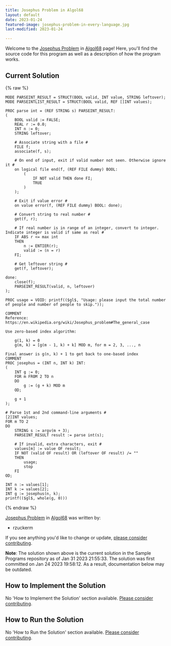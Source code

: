 ```yaml
---
title: Josephus Problem in Algol68
layout: default
date: 2023-01-24
featured-image: josephus-problem-in-every-language.jpg
last-modified: 2023-01-24

---
```


Welcome to the [Josephus Problem](https://rzuckerm.github.io/sample-programs-website-copy/projects/josephus-problem) in [Algol68](https://rzuckerm.github.io/sample-programs-website-copy/languages/algol68) page! Here, you'll find the source code for this program as well as a description of how the program works.

## Current Solution

{% raw %}

```algol68
MODE PARSEINT_RESULT = STRUCT(BOOL valid, INT value, STRING leftover);
MODE PARSEINTLIST_RESULT = STRUCT(BOOL valid, REF []INT values);

PROC parse int = (REF STRING s) PARSEINT_RESULT:
(
    BOOL valid := FALSE;
    REAL r := 0.0;
    INT n := 0;
    STRING leftover;

    # Associate string with a file #
    FILE f;
    associate(f, s);

    # On end of input, exit if valid number not seen. Otherwise ignore it #
    on logical file end(f, (REF FILE dummy) BOOL:
        (
            IF NOT valid THEN done FI;
            TRUE
        )
    );

    # Exit if value error #
    on value error(f, (REF FILE dummy) BOOL: done);

    # Convert string to real number #
    get(f, r);

    # If real number is in range of an integer, convert to integer. Indicate integer is valid if same as real #
    IF ABS r <= max int
    THEN
        n := ENTIER(r);
        valid := (n = r)
    FI;

    # Get leftover string #
    get(f, leftover);

done:
    close(f);
    PARSEINT_RESULT(valid, n, leftover)
);

PROC usage = VOID: printf(($gl$, "Usage: please input the total number of people and number of people to skip."));

COMMENT
Reference: https://en.wikipedia.org/wiki/Josephus_problem#The_general_case

Use zero-based index algorithm:

    g(1, k) = 0
    g(m, k) = [g(m - 1, k) + k] MOD m, for m = 2, 3, ..., n

Final answer is g(n, k) + 1 to get back to one-based index
COMMENT
PROC josephus = (INT n, INT k) INT:
(
    INT g := 0;
    FOR m FROM 2 TO n
    DO
        g := (g + k) MOD m
    OD;

    g + 1
);

# Parse 1st and 2nd command-line arguments #
[2]INT values;
FOR m TO 2
DO
    STRING s := argv(m + 3);
    PARSEINT_RESULT result := parse int(s);

    # If invalid, extra characters, exit #
    values[m] := value OF result;
    IF NOT (valid OF result) OR (leftover OF result) /= ""
    THEN
        usage;
        stop
    FI
OD;

INT n := values[1];
INT k := values[2];
INT g := josephus(n, k);
printf(($gl$, whole(g, 0)))
```

{% endraw %}

[Josephus Problem](https://rzuckerm.github.io/sample-programs-website-copy/projects/josephus-problem) in [Algol68](https://rzuckerm.github.io/sample-programs-website-copy/languages/algol68) was written by:

- rzuckerm

If you see anything you'd like to change or update, [please consider contributing](https://github.com/TheRenegadeCoder/sample-programs).

**Note**: The solution shown above is the current solution in the Sample Programs repository as of Jan 31 2023 21:55:33. The solution was first committed on Jan 24 2023 19:58:12. As a result, documentation below may be outdated.

## How to Implement the Solution

No 'How to Implement the Solution' section available. [Please consider contributing](https://github.com/TheRenegadeCoder/sample-programs-website).

## How to Run the Solution

No 'How to Run the Solution' section available. [Please consider contributing](https://github.com/TheRenegadeCoder/sample-programs-website).